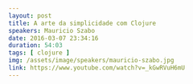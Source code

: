 ```yaml
---
layout: post
title: A arte da simplicidade com Clojure
speakers: Mauricio Szabo
date: 2016-03-07 23:34:16
duration: 54:03
tags: [ clojure ]
img: /assets/image/speakers/mauricio-szabo.jpg
link: https://www.youtube.com/watch?v=_kGwRVuH6mU
---
```

